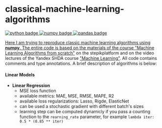 # classical-machine-learning-algorithms

<div id="stack badges">
    <a href="https://www.python.org">
        <img src="https://img.shields.io/badge/python-6a6a6a?style=flat&logo=python&logoColor=white" alt="python badge"/>
    </a>
    <a href="https://numpy.org">
        <img src="https://img.shields.io/badge/numpy-07607e?style=flat&logo=numpy&logoColor=white" alt="numpy badge"/>
    </a>
    <a href="https://pandas.pydata.org">
        <img src="https://img.shields.io/badge/pandas-7140ff?style=flat&logo=pandas&logoColor=white" alt="pandas badge"/>
</div>

Here I am trying to reproduce classic machine learning algorithms using **numpy**. The entire code is based on the materials of the course ["Machine Learning Algorithms from scratch"](https://stepik.org/course/68260/syllabus) on the stepikplatform and on the video lectures of the Yandex SHDA course ["Machine Learning"](https://youtube.com/playlist?list=PLJOzdkh8T5krxc4HsHbB8g8f0hu7973fK&si=XWhZcZknFBiVp_yp). All code contains comments and type annotations. A brief description of algorithms is below:

#### Linear Models
- **Linear Regression**
  - MSE loss function
  - available metrics: MAE, MSE, RMSE, MAPE, R2
  - available loss regularizations: Lasso, Rigde, ElasticNet
  - can be used a stochastic gradient with different batch's sizes
  - learning step can be computed dynamicly if you pass a counting function to the `rearning_rate` parameter, for example `lambda iter: 0.5 * (0.85 ** iter)`
